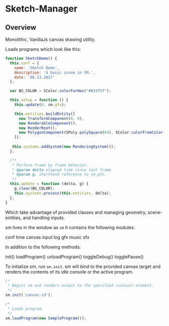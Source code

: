 # Sketch-Manager 

## Overview
Monolithic, VanillaJs canvas drawing utility. 

Loads programs which look like this:

```JavaScript
function SketchDemo() {
  this.conf = {
    name: 'Sketch Demo',
    description: 'A basic scene in SM.',
    date: '08.13.2017'
  };

  var BG_COLOR = SColor.colorForHex("#933f5f");

  this.setup = function () {
    this.update(0, sm.gfx);

    this.entities.buildEntity([
      new TransformComponent(0, 0),
      new RenderableComponent(),
      new RenderRoot(),
      new PolygonComponent(SPoly.polySquare(64), SColor.colorFromColor(sc.color.white))
    ]);
    
   this.systems.addSystem(new RenderingSystem());
  };

  /**
   * Perform frame by frame behavior.
   * @param delta elapsed time since last frame
   * @param g, shorthand reference to sm.gfx.
   */
  this.update = function (delta, g) {
    g.clear(BG_COLOR);
    this.systems.process(this.entities, delta);
  };
}
```

Which take advantage of provided classes and managing geometry, scene-entities, and handling inputs.

sm lives in the window as ```sm``` it contains the following modules:

conf
time
canvas
input
log
gfx
music
sfx

In addition to the following methods:

init()
loadProgram()
unloadProgram()
toggleDebug()
togglePause()


To initialize sm, run ```sm.init```. sm will bind to the provided canvas target and renders the contents of its idle console or the active program. 

```JavaScript
/*
 * Begins sm and renders output to the specified <canvas> element.
 */
sm.init('canvas-id'); 

/*
 * Loads program.
 */
sm.loadProgram(new SampleProgram());
```
